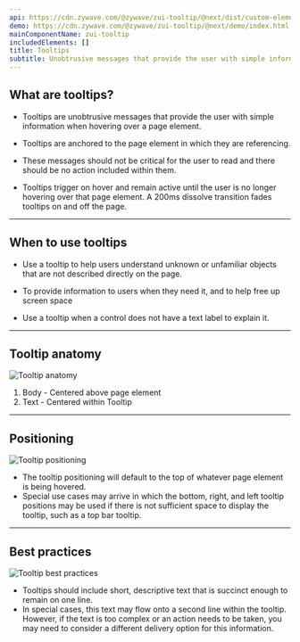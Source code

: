 ```yaml
---
api: https://cdn.zywave.com/@zywave/zui-tooltip/@next/dist/custom-elements.json
demo: https://cdn.zywave.com/@zywave/zui-tooltip/@next/demo/index.html
mainComponentName: zui-tooltip
includedElements: []
title: Tooltips
subtitle: Unobtrusive messages that provide the user with simple information when hovering over a page element.
---
```


## What are tooltips?

- Tooltips are unobtrusive messages that provide the user with simple information when hovering over a page element.

- Tooltips are anchored to the page element in which they are referencing.

- These messages should not be critical for the user to read and there should be no action included within them.

- Tooltips trigger on hover and remain active until the user is no longer hovering over that page element. A 200ms dissolve transition fades tooltips on and off the page.

---

## When to use tooltips

- Use a tooltip to help users understand unknown or unfamiliar objects that are not described directly on the page.

- To provide information to users when they need it, and to help free up screen space

- Use a tooltip when a control does not have a text label to explain it.

---

## Tooltip anatomy

![Tooltip anatomy](images/components/tooltips/tooltips-anatomy.svg)

1. Body - Centered above page element
2. Text - Centered within Tooltip

---

## Positioning

![Tooltip positioning](images/components/tooltips/tooltips-positioning.svg)

- The tooltip positioning will default to the top of whatever page element is being hovered.
- Special use cases may arrive in which the bottom, right, and left tooltip positions may be used if there is not sufficient space to display the tooltip, such as a top bar tooltip.

---

## Best practices

![Tooltip best practices](images/components/tooltips/tooltips-bestpractice.svg)

- Tooltips should include short, descriptive text that is succinct enough to remain on one line.
- In special cases, this text may flow onto a second line within the tooltip. However, if the text is too complex or an action needs to be taken, you may need to consider a different delivery option for this information.
